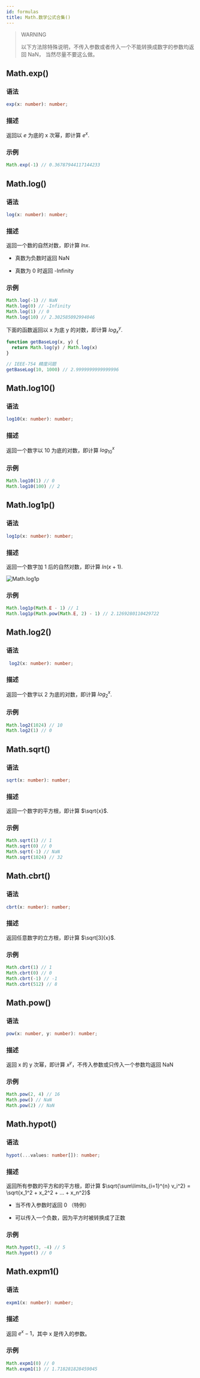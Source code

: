 ```yaml
---
id: formulas
title: Math.数学公式合集()
---
```


> WARNING
>
> 以下方法除特殊说明，不传入参数或者传入一个不能转换成数字的参数均返回 NaN， 当然尽量不要这么做。

## Math.exp()

### 语法

```ts
exp(x: number): number;
```

### 描述

返回以 $e$ 为底的 x 次幂，即计算 $e^x$.

### 示例

```js
Math.exp(-1) // 0.36787944117144233
```

## Math.log()

### 语法

```ts
log(x: number): number;
```

### 描述

返回一个数的自然对数，即计算 $lnx$.

- 真数为负数时返回 NaN

- 真数为 0 时返回 -Infinity

### 示例

```js
Math.log(-1) // NaN
Math.log(0) // -Infinity
Math.log(1) // 0
Math.log(10) // 2.302585092994046
```

下面的函数返回以 x 为底 y 的对数，即计算 $log_x^y$.

```js
function getBaseLog(x, y) {
  return Math.log(y) / Math.log(x)
}

// IEEE-754 精度问题
getBaseLog(10, 1000) // 2.9999999999999996
```

## Math.log10()

### 语法

```ts
log10(x: number): number;
```

### 描述

返回一个数字以 10 为底的对数，即计算 $log_{10}^x$

### 示例

```js
Math.log10(1) // 0
Math.log10(100) // 2
```

## Math.log1p()

### 语法

```ts
log1p(x: number): number;
```

### 描述

返回一个数字加 1 后的自然对数，即计算 $ln(x + 1)$.

![Math.log1p](/img/docImages/log1p.jpg)

### 示例

```js
Math.log1p(Math.E - 1) // 1
Math.log1p(Math.pow(Math.E, 2) - 1) // 2.1269280110429722
```

## Math.log2()

### 语法

```ts
 log2(x: number): number;
```

### 描述

返回一个数字以 2 为底的对数，即计算 $log_2^x$.

### 示例

```js
Math.log2(1024) // 10
Math.log2(1) // 0
```

## Math.sqrt()

### 语法

```ts
sqrt(x: number): number;
```

### 描述

返回一个数字的平方根，即计算 $\sqrt{x}$.

### 示例

```js
Math.sqrt(1) // 1
Math.sqrt(0) // 0
Math.sqrt(-1) // NaN
Math.sqrt(1024) // 32
```

## Math.cbrt()

### 语法

```ts
cbrt(x: number): number;
```

### 描述

返回任意数字的立方根，即计算 $\sqrt[3]{x}$.

### 示例

```js
Math.cbrt(1) // 1
Math.cbrt(0) // 0
Math.cbrt(-1) // -1
Math.cbrt(512) // 8
```

## Math.pow()

### 语法

```ts
pow(x: number, y: number): number;
```

### 描述

返回 x 的 y 次幂，即计算 $x^y$，不传入参数或只传入一个参数均返回 NaN

### 示例

```js
Math.pow(2, 4) // 16
Math.pow() // NaN
Math.pow(2) // NaN
```

## Math.hypot()

### 语法

```ts
hypot(...values: number[]): number;
```

### 描述

返回所有参数的平方和的平方根，即计算 $\sqrt{\sum\limits_{i=1}^{n} v_i^2} = \sqrt{x_1^2 + x_2^2 + ... + x_n^2}$

- 当不传入参数时返回 0 （特例）

- 可以传入一个负数，因为平方时被转换成了正数

### 示例

```js
Math.hypot(3, -4) // 5
Math.hypot() // 0
```

## Math.expm1()

### 语法

```ts
expm1(x: number): number;
```

### 描述

返回 $e^x - 1$，其中 x 是传入的参数。

### 示例

```js
Math.expm1(0) // 0
Math.expm1(1) // 1.718281828459045
```
